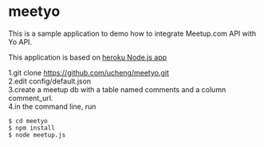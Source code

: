 # meetyo

This is a sample application to demo how to integrate Meetup.com API with Yo API.

This application is based on [heroku Node.js app](https://github.com/heroku/node-js-getting-started.git)


1.git clone https://github.com/ucheng/meetyo.git  
2.edit config/default.json  
3.create a meetup db with a table named comments and a column comment_url.  
4.in the command line, run  
```
$ cd meetyo  
$ npm install  
$ node meetup.js
```
